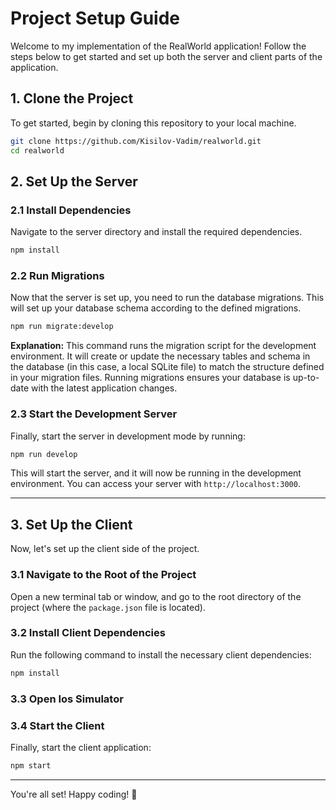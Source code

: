 # Project Setup Guide

Welcome to my implementation of the RealWorld application! Follow the steps below to get started and set up both the server and client parts of the application.

## 1. Clone the Project

To get started, begin by cloning this repository to your local machine.

```bash
git clone https://github.com/Kisilov-Vadim/realworld.git
cd realworld
```

## 2. Set Up the Server

### 2.1 Install Dependencies

Navigate to the server directory and install the required dependencies.

```bash
npm install
```

### 2.2 Run Migrations

Now that the server is set up, you need to run the database migrations. This will set up your database schema according to the defined migrations.

```bash
npm run migrate:develop
```

**Explanation:**
This command runs the migration script for the development environment. It will create or update the necessary tables and schema in the database (in this case, a local SQLite file) to match the structure defined in your migration files. Running migrations ensures your database is up-to-date with the latest application changes.

### 2.3 Start the Development Server

Finally, start the server in development mode by running:

```bash
npm run develop
```

This will start the server, and it will now be running in the development environment. You can access your server with `http://localhost:3000`.

---

## 3. Set Up the Client

Now, let's set up the client side of the project.

### 3.1 Navigate to the Root of the Project

Open a new terminal tab or window, and go to the root directory of the project (where the `package.json` file is located).

### 3.2 Install Client Dependencies

Run the following command to install the necessary client dependencies:

```bash
npm install
```

### 3.3 Open Ios Simulator

### 3.4 Start the Client

Finally, start the client application:

```bash
npm start
```

---

You're all set! Happy coding! 🎉